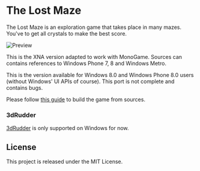 # The Lost Maze 

The Lost Maze is an exploration game that takes place in many mazes. You've to get all crystals to make the best score.

![Preview](https://github.com/demonixis/TheLostMaze-XNA/blob/master/Images/preview.png)

This is the XNA version adapted to work with MonoGame. Sources can contains references to Windows Phone 7, 8 and Windows Metro.

This is the version available for Windows 8.0 and Windows Phone 8.0 users (without Windows' UI APIs of course). This port is not complete and contains bugs.

Please follow [this guide](https://github.com/demonixis/TheLostMaze-XNA/wiki/howto-build) to build the game from sources.

### 3dRudder
[3dRudder](https://www.3drudder.com/) is only supported on Windows for now.

## License
This project is released under the MIT License.
